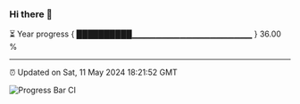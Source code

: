 ### Hi there 👋

⏳ Year progress { ██████████▁▁▁▁▁▁▁▁▁▁▁▁▁▁▁▁▁▁▁▁ } 36.00 %

---

⏰ Updated on Sat, 11 May 2024 18:21:52 GMT

![Progress Bar CI](https://github.com/ZhaoGui/ZhaoGui/workflows/Progress%20Bar%20CI/badge.svg)
